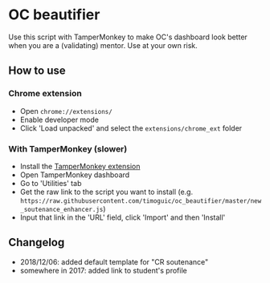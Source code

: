 # OC beautifier

Use this script with TamperMonkey to make OC's dashboard look better when you are
a (validating) mentor. Use at your own risk.

## How to use
### Chrome extension
* Open `chrome://extensions/`
* Enable developer mode
* Click 'Load unpacked' and select the `extensions/chrome_ext` folder

### With TamperMonkey (slower)
* Install the [TamperMonkey extension](https://tampermonkey.net/)
* Open TamperMonkey dashboard
* Go to 'Utilities' tab
* Get the raw link to the script you want to install (e.g. `https://raw.githubusercontent.com/timoguic/oc_beautifier/master/new_soutenance_enhancer.js`)
* Input that link in the 'URL' field, click 'Import' and then 'Install'

## Changelog
* 2018/12/06: added default template for "CR soutenance"
* somewhere in 2017: added link to student's profile
